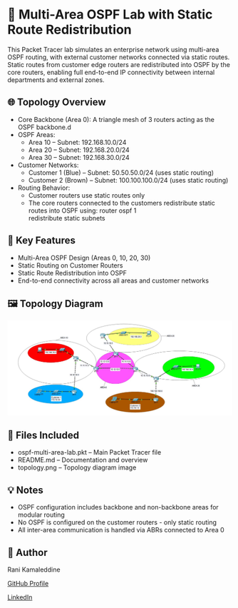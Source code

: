 # 🧠 Multi-Area OSPF Lab with Static Route Redistribution

This Packet Tracer lab simulates an enterprise network using multi-area OSPF routing, with external customer networks connected via static routes. Static routes from customer edge routers are redistributed into OSPF by the core routers, enabling full end-to-end IP connectivity between internal departments and external zones.

## 🌐 Topology Overview

- Core Backbone (Area 0): A triangle mesh of 3 routers acting as the OSPF backbone.d
- OSPF Areas:
  - Area 10 – Subnet: 192.168.10.0/24
  - Area 20 – Subnet: 192.168.20.0/24
  - Area 30 – Subnet: 192.168.30.0/24
- Customer Networks:
  - Customer 1 (Blue) – Subnet: 50.50.50.0/24 (uses static routing)
  - Customer 2 (Brown) – Subnet: 100.100.100.0/24 (uses static routing)
- Routing Behavior:
  - Customer routers use static routes only
  - The core routers connected to the customers redistribute static routes into OSPF using:
    router ospf 1  
    redistribute static subnets


## 🧩 Key Features

- Multi-Area OSPF Design (Areas 0, 10, 20, 30)
- Static Routing on Customer Routers
- Static Route Redistribution into OSPF
- End-to-end connectivity across all areas and customer networks


## 🖼️ Topology Diagram

![Lab Topology](topology.png)


## 📁 Files Included

- ospf-multi-area-lab.pkt – Main Packet Tracer file
- README.md – Documentation and overview
- topology.png – Topology diagram image


## 💡 Notes

- OSPF configuration includes backbone and non-backbone areas for modular routing
- No OSPF is configured on the customer routers - only static routing
- All inter-area communication is handled via ABRs connected to Area 0


## 📌 Author
Rani Kamaleddine

[GitHub Profile](https://github.com/0xpynge)

[LinkedIn](https://www.linkedin.com/in/rani-kamaleddine)

